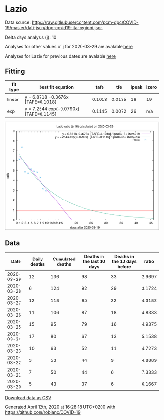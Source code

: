 # Lazio

Data source: https://raw.githubusercontent.com/pcm-dpc/COVID-19/master/dati-json/dpc-covid19-ita-regioni.json

Delta days analysis (j): 10

Analyses for other values of j for 2020-03-29 are avalable [here](../README.md)

Analyses for Lazio for previous dates are avalable [here](../../README.md)

## Fitting 
|fit type|best fit equation|tafe|tfe|ipeak|izero|
|-------|-----|--------|------|---|---|
|linear|y = 6.8718 -0.3676x  [TAFE=0.1018]|0.1018|0.0135|16|19|
|exp|y = 7.2544 exp(-0.0790x)  [TAFE=0.1145]|0.1145|0.0072|26|n/a|

![Plot](COVID-19_lazio_j10_2020-03-29.png)

## Data
|Date|Daily deaths|Cumulated deaths|Deaths in the last 10 days|Deaths in the 10 days before|ratio|
|----|----------|-----------|-------|--------------------|-----|
|2020-03-29|12|136|98|33|2.9697|
|2020-03-28|6|124|92|29|3.1724|
|2020-03-27|12|118|95|22|4.3182|
|2020-03-26|11|106|87|18|4.8333|
|2020-03-25|15|95|79|16|4.9375|
|2020-03-24|17|80|67|13|5.1538|
|2020-03-23|10|63|52|11|4.7273|
|2020-03-22|3|53|44|9|4.8889|
|2020-03-21|7|50|44|6|7.3333|
|2020-03-20|5|43|37|6|6.1667|

[Download data as CSV](COVID-19_lazio_j10_2020-03-29.csv)

Generated April 12th, 2020 at 16:28:18 UTC+0200 with https://github.com/robianc/COVID-19
